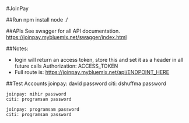 #JoinPay

##Run
	npm install
	node ./


##APIs
See swagger for all API documentation. https://joinpay.mybluemix.net/swagger/index.html

##Notes: 
- login will return an access token, store this and set it as a header in all future calls
		Authorization: ACCESS_TOKEN
- Full route is: https://joinpay.mybluemix.net/api/ENDPOINT_HERE

##Test Accounts
	joinpay: david password
	citi: dshuffma password

	joinpay: mihir password
	citi: programsam password

	joinpay: programsam password
	citi: programsam password
